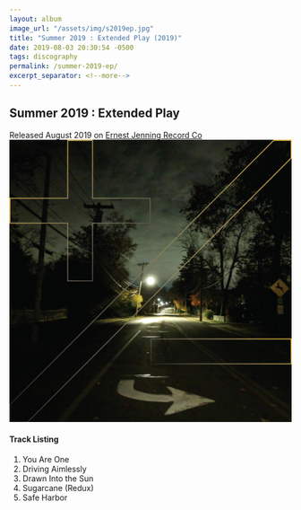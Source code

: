 ```yaml
---
layout: album
image_url: "/assets/img/s2019ep.jpg"
title: "Summer 2019 : Extended Play (2019)"
date: 2019-08-03 20:30:54 -0500
tags: discography
permalink: /summer-2019-ep/
excerpt_separator: <!--more-->
---
```


<!--more-->

## Summer 2019 : Extended Play

<div id="release-info">
    Released August 2019 on <a href="https://ejrc.com">Ernest Jenning Record Co</a>
</div>

<div id="container">
    <div id="release-container">
        <div id="artwork">
            <a href="/assets/img/s2019ep.jpg" alt="Full res version"><img src="/assets/img/s2019ep.jpg"/></a>
        </div>
        <div id="tracklist">
            <h4>Track Listing</h4>
            <ol>
                <li>You Are One</li>
                <li>Driving Aimlessly</li>
                <li>Drawn Into the Sun</li>
                <li>Sugarcane (Redux)</li>
                <li>Safe Harbor</li>
            </ol>
        </div>
    </div>
</div>
